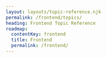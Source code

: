 ```yaml
---
layout: layouts/topic-reference.njk
permalink: /frontend/topics/
heading: Frontend Topic Reference
roadmap:
  contentKey: frontend
  title: Frontend
  permalink: /frontend/
---
```

